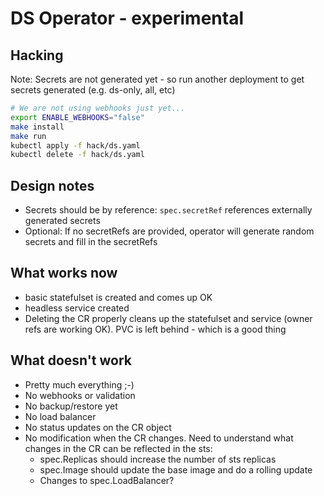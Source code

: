  # DS Operator - experimental

## Hacking

Note: Secrets are not generated yet - so run another deployment to get secrets generated (e.g. ds-only, all, etc)

```bash
# We are not using webhooks just yet...
export ENABLE_WEBHOOKS="false"
make install
make run
kubectl apply -f hack/ds.yaml
kubectl delete -f hack/ds.yaml
```

## Design notes

* Secrets should be by reference:   `spec.secretRef`  references externally generated secrets
* Optional: If no secretRefs are provided, operator will generate random secrets and fill in the secretRefs


## What works now

* basic statefulset is created and comes up OK
* headless service created
* Deleting the CR properly cleans up the statefulset and service (owner refs are working OK). PVC is left behind - which is a good thing

## What doesn't work

* Pretty much everything ;-)
* No webhooks or validation
* No backup/restore yet
* No load balancer
* No status updates on the CR object
* No modification when the CR changes. Need to understand what changes in the CR can be reflected in the sts:
  * spec.Replicas should increase the number of sts replicas
  * spec.Image should update the base image and do a rolling update
  * Changes to spec.LoadBalancer?

